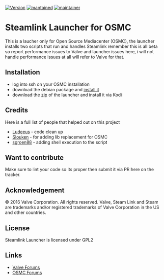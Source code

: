 [![Version](https://img.shields.io/badge/version-0.0.4-green.svg?style=for-the-badge)](#) [![mantained](https://img.shields.io/maintenance/yes/2018.svg?style=for-the-badge)](#) [![maintainer](https://img.shields.io/badge/maintainer-swetoast-blue.svg?style=for-the-badge)](#)

# Steamlink Launcher for OSMC

This is a laucher only for Open Source Mediacenter (OSMC), the launcher installs two scripts that run and handles Steamlink remember this is all beta so report performance issues to Valve and launcher issues here, i will not handle performance issues at all will refer to Valve for that.

## Installation

* log into ssh on your OSMC installation 
* download the debian package and [install it](https://steamcommunity.com/app/353380/discussions/0/1743353164093954254)
* download the [zip](https://github.com/swetoast/steamlink-launcher/releases) of the launcher and install it via Kodi

## Credits

Here is a full list of people that helped out on this project

* [Ludeeus](https://github.com/ludeeus) - code clean up
* [Slouken](https://github.com/slouken) - for adding lib replacement for OSMC
* [sgroen88](https://github.com/sgroen88) - adding shell execution to the script

## Want to contribute

Make sure to lint your code so its proper then submit it via PR here on the tracker.

## Acknowledgement

© 2016 Valve Corporation. All rights reserved. Valve, Steam Link and Steam are trademarks and/or 
registered trademarks of Valve Corporation in the US and other countries. 

## License

Steamlink Launcher is licensed under GPL2

## Links

* [Valve Forums](https://steamcommunity.com/app/353380/discussions/6/)
* [OSMC Forums](https://discourse.osmc.tv/t/regarding-steamlink/76800)
